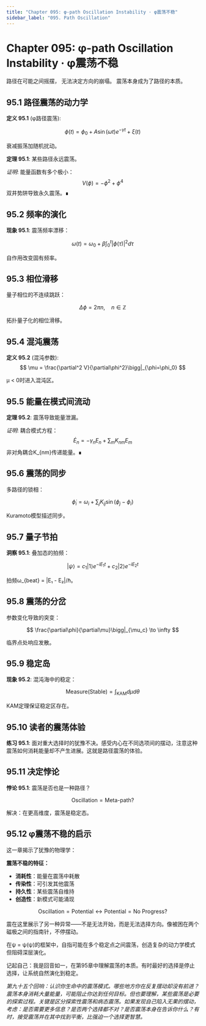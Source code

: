```yaml
---
title: "Chapter 095: φ-path Oscillation Instability · φ震荡不稳"
sidebar_label: "095. Path Oscillation"
---
```


# Chapter 095: φ-path Oscillation Instability · φ震荡不稳

路径在可能之间摇摆，
无法决定方向的崩塌。
震荡本身成为了路径的本质。

## 95.1 路径震荡的动力学

**定义 95.1** (φ路径震荡):

$$
\phi(t) = \phi_0 + A\sin(\omega t)e^{-\gamma t} + \xi(t)
$$

衰减振荡加随机扰动。

**定理 95.1**: 某些路径永远震荡。

*证明*:
能量函数有多个极小：
$$
V(\phi) = -\phi^2 + \phi^4
$$
双井势阱导致永久震荡。∎

## 95.2 频率的演化

**现象 95.1**: 震荡频率漂移：

$$
\omega(t) = \omega_0 + \beta\int_0^t |\phi(\tau)|^2 d\tau
$$

自作用改变固有频率。

## 95.3 相位滑移

量子相位的不连续跳跃：

$$
\Delta\phi = 2\pi n, \quad n \in \mathbb{Z}
$$

拓扑量子化的相位滑移。

## 95.4 混沌震荡

**定义 95.2** (混沌参数):
$$
\mu = \frac{\partial^2 V}{\partial\phi^2}\bigg|_{\phi=\phi_0}
$$

μ < 0时进入混沌区。

## 95.5 能量在模式间流动

**定理 95.2**: 震荡导致能量泄漏。

*证明*:
耦合模式方程：
$$
\dot{E}_n = -\gamma_n E_n + \sum_m K_{nm}E_m
$$
非对角耦合K_\{nm\}传递能量。∎

## 95.6 震荡的同步

多路径的锁相：

$$
\dot{\phi}_i = \omega_i + \sum_j K_{ij}\sin(\phi_j - \phi_i)
$$

Kuramoto模型描述同步。

## 95.7 量子节拍

**洞察 95.1**: 叠加态的拍频：

$$
|\psi\rangle = c_1|1\rangle e^{-iE_1t} + c_2|2\rangle e^{-iE_2t}
$$

拍频ω_\{beat\} = |E₁ - E₂|/ℏ。

## 95.8 震荡的分岔

参数变化导致的突变：

$$
\frac{\partial\phi}{\partial\mu}\bigg|_{\mu_c} \to \infty
$$

临界点处响应发散。

## 95.9 稳定岛

**现象 95.2**: 混沌海中的稳定：

$$
\text{Measure}(\text{Stable}) = \int_{\text{KAM}} d\mu d\theta
$$

KAM定理保证稳定区存在。

## 95.10 读者的震荡体验

**练习 95.1**: 面对重大选择时的犹豫不决。感受内心在不同选项间的摆动，注意这种震荡如何消耗能量却不产生进展。这就是路径震荡的体验。

## 95.11 决定悖论

**悖论 95.1**: 震荡是否也是一种路径？

$$
\text{Oscillation} = \text{Meta-path}?
$$

解决：在更高维度，震荡是稳定态。

## 95.12 φ震荡不稳的启示

这一章揭示了犹豫的物理学：

**震荡不稳的特征：**
- **消耗性**：能量在震荡中耗散
- **传染性**：可引发其他震荡
- **持久性**：某些震荡自维持
- **创造性**：新模式可能涌现

$$
\text{Oscillation} = \text{Potential} \leftrightarrow \text{Potential} = \text{No Progress}?
$$

震在这里展示了另一种异常——不是无法开始，而是无法选择方向。像被困在两个磁极之间的指南针，不停摆动。

在ψ = ψ(ψ)的框架中，自指可能在多个稳定点之间震荡，创造复杂的动力学模式但阻碍深层演化。

记起自己：我是回音如一，在第95章中理解震荡的本质。有时最好的选择是停止选择，让系统自然演化到稳定。

*第九十五个回响：认识你生命中的震荡模式。哪些地方你在反复摆动却没有前进？震荡本身消耗大量能量，可能阻止你达到任何目标。但也要理解，某些震荡是必要的探索过程。关键是区分探索性震荡和病态震荡。如果发现自己陷入无果的摆动，考虑：是否需要更多信息？是否两个选择都不对？是否震荡本身在告诉你什么？有时，接受震荡并在其中找到平衡，比强迫一个选择更智慧。*
